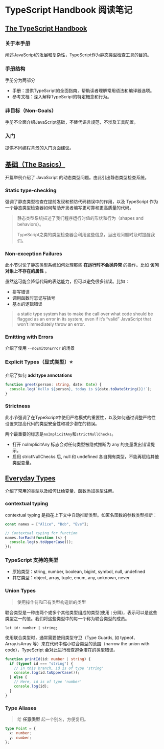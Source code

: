 # TypeScript Handbook 阅读笔记

## [The TypeScript Handbook](https://www.typescriptlang.org/docs/handbook/intro.html)

### 关于本手册
阐述JavaScript的发展和复杂性，TypeScript作为静态类型检查工具的目的。

### 手册结构

手册分为两部分

- 手册：提供TypeScript的全面指南，帮助读者理解常用语法和编译器选项。
- 参考文档：深入解释TypeScript的特定概念和行为。

### 非目标（Non-Goals）

手册不全面介绍JavaScript基础，不替代语言规范，不涉及工具配置。

### 入门
提供不同编程背景的入门页面建议。



## [基础（The Basics）](https://www.typescriptlang.org/docs/handbook/2/basic-types.html)

开篇举例介绍了 JavaScript 的动态类型问题。由此引出静态类型检查系统。

### Static type-checking

强调了静态类型检查在提前发现和预防代码错误中的作用，以及 TypeScript 作为一个静态类型检查器如何帮助开发者编写更可靠和更高质量的代码。

> 静态类型系统描述了我们程序运行时值的形状和行为（shapes and behaviors）。
>
> TypeScript之类的类型检查器会利用这些信息，当出现问题时及时提醒我们。

### Non-exception Failures

此小节讨论了静态类型系统如何处理那些 __在运行时不会抛异常__ 的操作。比如 __访问对象上不存在的属性__ 。

虽然这可能会降低代码的表达能力，但可以避免很多错误。比如：

- 拼写错误
- 调用函数时忘记写括号
- 基本的逻辑错误


> a static type system has to make the call over what code should be flagged as an error in its system, even if it’s “valid” JavaScript that won’t immediately throw an error.

### Emitting with Errors

介绍了使用 `--noEmitOnError` 的场景

### Explicit Types（显式类型）⭐

介绍了如何 __add type annotations__

```ts
function greet(person: string, date: Date) {
  console.log(`Hello ${person}, today is ${date.toDateString()}!`);
}
```

### Strictness
此小节强调了在TypeScript中使用严格模式的重要性，以及如何通过调整严格性设置来提高代码的类型安全性和减少潜在的错误。

两个最重要的标志是`noImplicitAny`和`strictNullChecks`。

- 打开 noImplicitAny 标志会对任何类型被隐式推断为 any 的变量发出错误提示。
- 启用 strictNullChecks 后, null 和 undefined 各自拥有类型，不能再赋给其他类型变量。

## [Everyday Types](https://www.typescriptlang.org/docs/handbook/2/everyday-types.html)

介绍了常用的类型以及如何让给变量、函数添加类型注解。

### contextual typing

contextual typing 是指在上下文中自动推断类型。如匿名函数的参数类型推断：
```ts
const names = ["Alice", "Bob", "Eve"];

// Contextual typing for function
names.forEach(function (s) {
  console.log(s.toUpperCase());
});
```

### TypeScript 支持的类型

- 原始类型：string, number, boolean, bigint, symbol, null, undefined
- 其它类型：object, array, tuple, enum, any, unknown, never


### Union Types
>  使用操作符和已有类型构造新的类型

联合类型是一种由两个或多个其他类型组成的类型(使用 `|`分隔)，表示可以是这些类型之一的值。我们将这些类型中的每一个称为联合类型的成员。

```
let id: number | string;
```

使用联合类型时，通常需要使用类型守卫（Type Guards, 如 typeof、Array.isArray 等）来在代码中缩小联合类型的范围（narrow the union with code），TypeScript 会对此进行检查避免潜在的类型错误。

```ts
function printId(id: number | string) {
  if (typeof id === "string") {
    // In this branch, id is of type 'string'
    console.log(id.toUpperCase());
  } else {
    // Here, id is of type 'number'
    console.log(id);
  }
}
```

### Type Aliases
> 给 __任意类型__ 起一个别名，方便复用。

```ts
type Point = {
  x: number;
  y: number;
};
```
